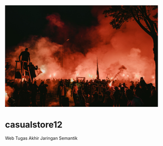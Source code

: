 ![alt text](https://github.com/mrliks34/casualstore12/blob/main/src/img/Header.jpg?raw=true)
# casualstore12
Web Tugas Akhir Jaringan Semantik
